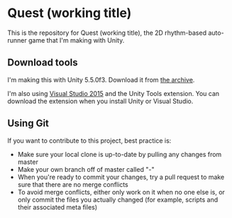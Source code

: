 # Quest (working title)

This is the repository for Quest (working title), the 2D rhythm-based auto-runner game that I'm making with Unity.

## Download tools

I'm making this with Unity 5.5.0f3. Download it from [the archive](https://unity3d.com/get-unity/download/archive?_ga=1.189596971.1204694424.1471672414).

I'm also using [Visual Studio 2015](https://www.microsoft.com/en-us/download/details.aspx?id=48146) and the Unity Tools extension. You can download the extension when you install Unity or Visual Studio.

## Using Git

If you want to contribute to this project, best practice is:

* Make sure your local clone is up-to-date by pulling any changes from master
* Make your own branch off of master called "<your name>-<feature>"
* When you're ready to commit your changes, try a pull request to make sure that there are no merge conflicts
* To avoid merge conflicts, either only work on it when no one else is, or only commit the files you actually changed (for example, scripts and their associated meta files)